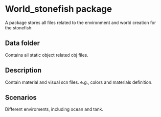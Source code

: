 # World_stonefish package
A package stores all files related to the environment and world creation for the stonefish

## Data folder
Contains all static object related obj files.

## Description
Contain material and visual scn files. e.g., colors and materials definition.

## Scenarios
Different enviroments, including ocean and tank.